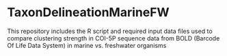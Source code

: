 # TaxonDelineationMarineFW
This repository includes the R script and required input data files used to compare clustering strength in COI-5P sequence data from BOLD (Barcode Of Life Data System) in marine vs. freshwater organisms
